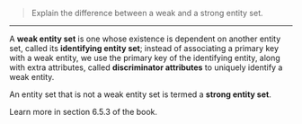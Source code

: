 > Explain the difference between a weak and a strong entity set. 

--------------------------------

A **weak entity set** is one whose existence is dependent on another entity set, 
called its **identifying entity set**; instead of associating a primary key with a weak 
entity, we use the primary key of the identifying entity, along with extra attributes, 
called **discriminator attributes** to uniquely identify a weak entity. 

An entity set that is not a weak entity set is termed a **strong entity set**. 

Learn more in section 6.5.3 of the book.